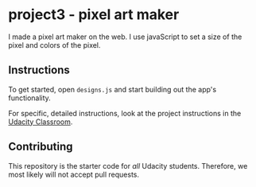 # project3 - pixel art maker

I made a pixel art maker on the web. I use javaScript to set a size of the pixel and colors of the pixel.

## Instructions

To get started, open `designs.js` and start building out the app's functionality.

For specific, detailed instructions, look at the project instructions in the [Udacity Classroom](https://classroom.udacity.com/me).

## Contributing

This repository is the starter code for _all_ Udacity students. Therefore, we most likely will not accept pull requests.
